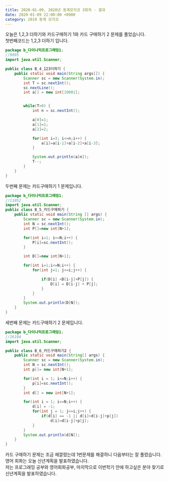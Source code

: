 ```yaml
---
title: 2020-01-09, 2020년 동계모각코 3회차 - 결과
date: 2020-01-09 22:00:00 +0900
category: 2019 동계 모각코
---
```



오늘은 1,2,3 더하기와 카드구매하기 1와 카드 구매하기 2 문제를 풀었습니다.     
첫번째코드는 1,2,3 더하기 입니다.  

~~~java
package b_다이나믹프로그래밍1;
//9095
import java.util.Scanner;

public class B_4_123더하기 {
	public static void main(String args[]) {
		Scanner sc = new Scanner(System.in);
		int T = sc.nextInt();
		sc.nextLine();
		int a[] = new int[10001];


		while(T>0) {
			int n = sc.nextInt();

			a[0]=1;
			a[1]=1;
			a[2]=2;

			for(int i=3; i<=n;i++) {
				a[i]=a[i-1]+a[i-2]+a[i-3];			
			}

			System.out.println(a[n]);
			T--;
		}
	}
}
~~~

두번째 문제는 카드구매하기 1 문제입니다.   

~~~java
package b_다이나믹프로그래밍1;
//11052
import java.util.Scanner;
public class B_5_카드구매하기 {
	public static void main(String [] args) {
		Scanner sc = new Scanner(System.in);
		int N = sc.nextInt();
		int P[]=new int[N+1];

		for(int i=1; i<=N;i++) {
			P[i]=sc.nextInt();
		}

		int D[]=new int[N+1];

		for(int i=1;i<=N;i++) {
			for(int j=1; j<=i;j++) {

				if(D[i] <D[i-j]+P[j]) {
					D[i] = D[i-j] + P[j];
				}
			}
		}
		System.out.println(D[N]);
	}
}
~~~

세번째 문제는 카드구매하기 2 문제입니다.   

~~~java
package b_다이나믹프로그래밍1;
//16194
import java.util.Scanner;

public class B_6_카드구매하기2 {
	public static void main(String[] args) {
		Scanner sc = new Scanner(System.in);
		int N = sc.nextInt();
		int p[]= new int[N+1];

		for(int i = 1; i<=N;i++) {
			p[i]=sc.nextInt();
		}
		int d[] = new int[N+1];

		for(int i = 1; i<=N;i++) {
			d[i] = -1;
			for(int j = 1; j<=i;j++) {
				if(d[i] == -1 || d[i]>d[i-j]+p[j])
					d[i]=d[i-j]+p[j];
			}
		}
		System.out.println(d[N]);
	}
}


~~~

카드 구매하기 문제는 조금 헤깔렸는데 1번문제를 해결하니 다음부터는 잘 풀렸습니다.   
영어 회화는 오늘 신년계획을 발표하였습니다.   
저는 프로그래밍 공부와 영어회화공부, 마지막으로 이번학기 안에 하고싶은 분야 찾기로 신년계획을 발표하였습니다.     
